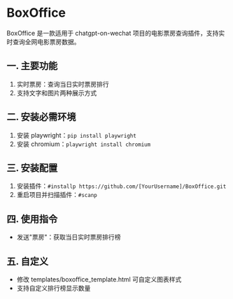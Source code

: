 # BoxOffice
BoxOffice 是一款适用于 chatgpt-on-wechat 项目的电影票房查询插件，支持实时查询全网电影票房数据。

## 一. 主要功能
1. 实时票房：查询当日实时票房排行
2. 支持文字和图片两种展示方式

## 二. 安装必需环境
1. 安装 playwright：`pip install playwright`
2. 安装 chromium：`playwright install chromium`

## 三. 安装配置
1. 安装插件：`#installp https://github.com/[YourUsername]/BoxOffice.git`
2. 重启项目并扫描插件：`#scanp`

## 四. 使用指令
- 发送"票房"：获取当日实时票房排行榜

## 五. 自定义
- 修改 templates/boxoffice_template.html 可自定义图表样式
- 支持自定义排行榜显示数量 